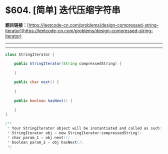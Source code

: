 # $604. [简单] 迭代压缩字符串

**题目链接：**[https://leetcode-cn.com/problems/design-compressed-string-iterator](https://leetcode-cn.com/problems/design-compressed-string-iterator)

---

<Cards card="leetcode_604_design-compressed-string-iterator"></Cards>

---

```java
class StringIterator {

    public StringIterator(String compressedString) {
        
    }
    
    public char next() {
        
    }
    
    public boolean hasNext() {
        
    }
}

/**
 * Your StringIterator object will be instantiated and called as such:
 * StringIterator obj = new StringIterator(compressedString);
 * char param_1 = obj.next();
 * boolean param_2 = obj.hasNext();
 */
```